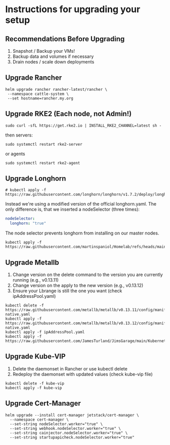 # Instructions for upgrading your setup

## Recommendations Before Upgrading

1. Snapshot / Backup your VMs!
2. Backup data and volumes if necessary
3. Drain nodes / scale down deployments

## Upgrade Rancher

```shell
helm upgrade rancher rancher-latest/rancher \
 --namespace cattle-system \
 --set hostname=rancher.my.org
```

## Upgrade RKE2 (Each node, not Admin!)

```shell
sudo curl -sfL https://get.rke2.io | INSTALL_RKE2_CHANNEL=latest sh -
```

then servers:

```shell
sudo systemctl restart rke2-server
```

or agents

```shell
sudo systemctl restart rke2-agent
```

## Upgrade Longhorn

```shell
# kubectl apply -f https://raw.githubusercontent.com/longhorn/longhorn/v1.7.2/deploy/longhorn.yaml
```

Instead we're using a modified version of the official longhorn.yaml. The only difference is, that we inserted a nodeSelector (three times):  

```yaml
nodeSelector:
  longhorn: "true"
```

The node selector prevents longhorn from installing on our master nodes.

```shell
kubectl apply -f https://raw.githubusercontent.com/martinspaniol/Homelab/refs/heads/main/Kubernetes/Upgrade/longhorn.yaml
```

## Upgrade Metallb

1. Change version on the delete command to the version you are currently running (e.g., v0.13.11)
2. Change version on the apply to the new version (e.g., v0.13.12)
3. Ensure your Lbrange is still the one you want (check ipAddressPool.yaml)

```shell
kubectl delete -f https://raw.githubusercontent.com/metallb/metallb/v0.13.11/config/manifests/metallb-native.yaml
kubectl apply -f https://raw.githubusercontent.com/metallb/metallb/v0.13.12/config/manifests/metallb-native.yaml
kubectl apply -f ipAddressPool.yaml
kubectl apply -f https://raw.githubusercontent.com/JamesTurland/JimsGarage/main/Kubernetes/RKE2/l2Advertisement.yaml
```

## Upgrade Kube-VIP

1. Delete the daemonset in Rancher or use kubectl delete
2. Redeploy the daemonset with updated values (check kube-vip file)

```shell
kubectl delete -f kube-vip
kubectl apply -f kube-vip
```

## Upgrade Cert-Manager

```shell
helm upgrade --install cert-manager jetstack/cert-manager \
  --namespace cert-manager \
  --set-string nodeSelector.worker="true" \
  --set-string webhook.nodeSelector.worker="true" \
  --set-string cainjector.nodeSelector.worker="true" \
  --set-string startupapicheck.nodeSelector.worker="true"
```
